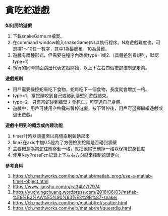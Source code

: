 # 貪吃蛇遊戲

**如何開始遊戲**
1. 下載snakeGame.m檔案。
2. 在command window輸入snakeGame(N)以執行程序。N為遊戲難度也，可選擇1～10任一數字，其中1為最簡單，10為最難。
3. 遊戲有兩種形式，但需要在程序內改變type=1或2.（具體差別看規則，默認type=1）
3. 執行的同時畫面跳出代表遊戲開始，以上下左右四個按鍵控制蛇走向。

**遊戲規則**
- 用戶需要操控蛇來吃下食物，蛇每吃下一個食物，長度就會增加一格。
- type=1，當蛇頭咬到自己或碰到牆壁則遊戲結束。
- type=2，只有當蛇碰到牆壁才會死亡，可穿過自己身體。
- 遊戲中，用戶可使用空格鍵來暫停遊戲。按下暫停後，用戶可選擇繼續遊戲或退出遊戲。

**遊戲中用到的概念或內建功能**
1. timer計時器讓畫面以高頻率刷新動起來
2. line7在axis中加0.5是為了方便檢測蛇頭是否碰到牆壁
3. 主要概念為當蛇往前移動一格，就把他尾巴刪掉一格以保持蛇身長度
4. 使用KeyPressFcn記錄上下左右方向鍵來控制蛇頭走向


**參考資料**
1. https://ch.mathworks.com/help/matlab/matlab_prog/use-a-matlab-timer-object.html
2. https://www.jianshu.com/p/ca34b17f7974
3. https://yuchungchuang.wordpress.com/2018/06/03/matlab-%E8%B2%AA%E5%90%83%E8%9B%87-snake/
4. https://ch.mathworks.com/help/matlab/ref/scatter.html
5. https://ch.mathworks.com/help/matlab/ref/questdlg.html
